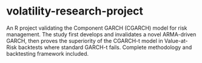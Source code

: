 # volatility-research-project
An R project validating the Component GARCH (CGARCH) model for risk management. The study first develops and invalidates a novel ARMA-driven GARCH, then proves the superiority of the CGARCH-t model in Value-at-Risk backtests where standard GARCH-t fails. Complete methodology and backtesting framework included.
